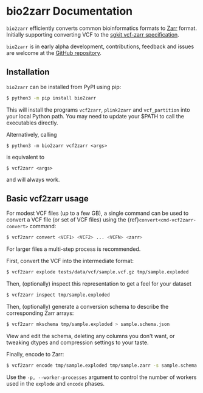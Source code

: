# bio2zarr Documentation

`bio2zarr` efficiently converts common bioinformatics formats to 
[Zarr](https://zarr.readthedocs.io/en/stable/) format. Initially supporting converting 
VCF to the [sgkit vcf-zarr specification](https://github.com/pystatgen/vcf-zarr-spec/).

`bio2zarr` is in early alpha development, contributions, feedback and issues are welcome
at the [GitHub repository](https://github.com/sgkit-dev/bio2zarr).

## Installation
`bio2zarr` can be installed from PyPI using pip:

```bash
$ python3 -m pip install bio2zarr
```

This will install the programs ``vcf2zarr``, ``plink2zarr`` and ``vcf_partition``
into your local Python path. You may need to update your $PATH to call the 
executables directly.

Alternatively, calling 
```
$ python3 -m bio2zarr vcf2zarr <args>
```
is equivalent to 

```
$ vcf2zarr <args>
```
and will always work.

## Basic vcf2zarr usage
For modest VCF files (up to a few GB), a single command can be used to convert a VCF file
(or set of VCF files) using the {ref}`convert<cmd-vcf2zarr-convert>` command:

```bash
$ vcf2zarr convert <VCF1> <VCF2> ... <VCFN> <zarr>
```

For larger files a multi-step process is recommended. 


First, convert the VCF into the intermediate format:

```bash
$ vcf2zarr explode tests/data/vcf/sample.vcf.gz tmp/sample.exploded
```

Then, (optionally) inspect this representation to get a feel for your dataset
```bash
$ vcf2zarr inspect tmp/sample.exploded
```

Then, (optionally) generate a conversion schema to describe the corresponding
Zarr arrays:

```bash
$ vcf2zarr mkschema tmp/sample.exploded > sample.schema.json
```

View and edit the schema, deleting any columns you don't want, or tweaking 
dtypes and compression settings to your taste.

Finally, encode to Zarr:
```bash
$ vcf2zarr encode tmp/sample.exploded tmp/sample.zarr -s sample.schema.json
```

Use the ``-p, --worker-processes`` argument to control the number of workers used
in the ``explode`` and ``encode`` phases.




```{tableofcontents}
```
